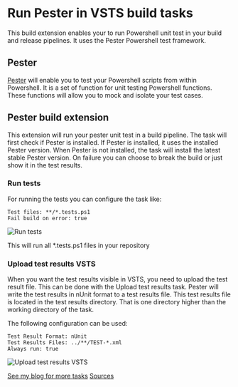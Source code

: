 # Run Pester in VSTS build tasks
This build extension enables your to run Powershell unit test in your build and release pipelines. It uses the Pester Powershell test framework.

## Pester
[Pester](https://github.com/pester/Pester) will enable you to test your Powershell scripts from within Powershell. It is a set of function for unit testing Powershell functions. These functions will allow you to mock and isolate your test cases.

## Pester build extension
This extension will run your pester unit test in a build pipeline. 
The task will first check if Pester is installed. If Pester is installed, it uses the installed Pester version. When Pester is not installed, the task will install the latest stable Pester version.
On failure you can choose to break the build or just show it in the test results.

### Run tests
For running the tests you can configure the task like:

```
Test files: **/*.tests.ps1
Fail build on error: true
```

![Run tests](https://raw.githubusercontent.com/XpiritBV/Xpirit-Vsts-Build-Pester/master/Xpirit.Vsts.Build.Pester.Extension/images/screenshots/vsts-pester1-pester.png)

This will run all *.tests.ps1 files in your repository

### Upload test results VSTS
When you want the test results visible in VSTS, you need to upload the test result file. This can be done with the Upload test results task. Pester will write the test results in nUnit format to a test results file. This test results file is located in the test results directory. That is one directory higher than the working directory of the task.

The following configuration can be used:

```
Test Result Format: nUnit
Test Results Files: ../**/TEST-*.xml
Always run: true
```

![Upload test results VSTS](https://raw.githubusercontent.com/XpiritBV/Xpirit-Vsts-Build-Pester/master/Xpirit.Vsts.Build.Pester.Extension/images/screenshots/vsts-pester2-pester.png)




[See my blog for more tasks](https://pgroene.wordpress.com/)
[Sources](https://github.com/XpiritBV/Xpirit-Vsts-Build-Pester)
